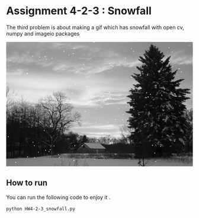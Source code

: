 # Assignment 4-2-3 : Snowfall

The third problem is about making a gif which has snowfall with open cv, numpy and imageio packages

![Alt text](snowfall.jpg)

## How to run

You can run the following code to enjoy it . 




```
python HW4-2-3_snowfall.py
```